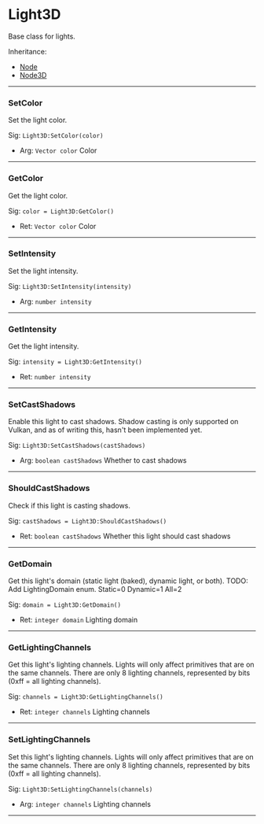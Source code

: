 # Light3D

Base class for lights.

Inheritance:
* [Node](../Node.md)
* [Node3D](Node3D.md)

---
### SetColor
Set the light color.

Sig: `Light3D:SetColor(color)`
 - Arg: `Vector color` Color
---
### GetColor
Get the light color.

Sig: `color = Light3D:GetColor()`
 - Ret: `Vector color` Color
---
### SetIntensity
Set the light intensity.

Sig: `Light3D:SetIntensity(intensity)`
 - Arg: `number intensity`
---
### GetIntensity
Get the light intensity.

Sig: `intensity = Light3D:GetIntensity()`
 - Ret: `number intensity`
---
### SetCastShadows
Enable this light to cast shadows. Shadow casting is only supported on Vulkan, and as of writing this, hasn't been implemented yet.

Sig: `Light3D:SetCastShadows(castShadows)`
 - Arg: `boolean castShadows` Whether to cast shadows
---
### ShouldCastShadows
Check if this light is casting shadows.

Sig: `castShadows = Light3D:ShouldCastShadows()`
 - Ret: `boolean castShadows` Whether this light should cast shadows
---
### GetDomain
Get this light's domain (static light (baked), dynamic light, or both).
TODO: Add LightingDomain enum.
Static=0
Dynamic=1
All=2

Sig: `domain = Light3D:GetDomain()`
 - Ret: `integer domain` Lighting domain
---
### GetLightingChannels
Get this light's lighting channels. Lights will only affect primitives that are on the same channels. There are only 8 lighting channels, represented by bits (0xff = all lighting channels).

Sig: `channels = Light3D:GetLightingChannels()`
 - Ret: `integer channels` Lighting channels
---
### SetLightingChannels
Set this light's lighting channels. Lights will only affect primitives that are on the same channels. There are only 8 lighting channels, represented by bits (0xff = all lighting channels).

Sig: `Light3D:SetLightingChannels(channels)`
 - Arg: `integer channels` Lighting channels
---